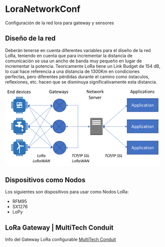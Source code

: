 # LoraNetworkConf
Configuración de la red lora para gateway y sensores

## Diseño de la red

Deberán tenerse en cuenta diferentes variables para el diseño de la red LoRa, teniendo en cuenta que para incrementar la distancia de comunicación se usa un ancho de banda muy pequeño en lugar de incrementar la potencia. Teoricamente LoRa tiene un Link Budget de 154 dB, lo cual hace referencia a una distancia de 1300Km en condiciones perfectas, pero diferentes pérdidas durante el camino como óstaculos, reflexiones, etc. hacen que se disminuya significativamente esta distancia. 

![alt Network](https://github.com/diegoavellanedat17/LoraNetworkConf/blob/master/LoraNetwork.PNG)


## Dispositivos como Nodos
Los siguientes son dispositivos para usar como Nodos LoRa: 
- RFM95
- SX1276
- LoPy

## LoRa Gateway | MultiTech Conduit 
Info del Gateway LoRa configurable [ MultiTech Conduit ](https://www.multitech.com/brands/multiconnect-conduit)
